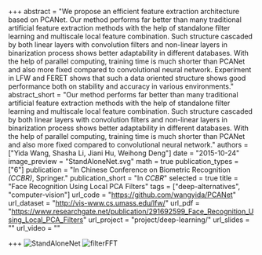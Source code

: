 +++
abstract = "We propose an efficient feature extraction architecture based on PCANet. Our method performs far better than many traditional artificial feature extraction methods with the help of standalone filter learning and multiscale local feature combination. Such structure cascaded by both linear layers with convolution filters and non-linear layers in binarization process shows better adaptability in different databases. With the help of parallel computing, training time is much shorter than PCANet and also more fixed compared to convolutional neural network. Experiment in LFW and FERET shows that such a data oriented structure shows good performance both on stability and accuracy in various environments." 
abstract_short = "Our method performs far better than many traditional artificial feature extraction methods with the help of standalone filter learning and multiscale local feature combination. Such structure cascaded by both linear layers with convolution filters and non-linear layers in binarization process shows better adaptability in different databases. With the help of parallel computing, training time is much shorter than PCANet and also more fixed compared to convolutional neural network."
authors = ["Yida Wang, Shasha Li, Jiani Hu, Weihong Deng"]
date = "2015-10-24"
image_preview = "StandAloneNet.svg"
math = true
publication_types = ["6"]
publication = "In Chinese Conference on Biometric Recognition *(CCBR)*, Springer."
publication_short = "In *CCBR*"
selected = true
title = "Face Recognition Using Local PCA Filters"
tags = ["deep-alternatives", "computer-vision"]
url_code = "https://github.com/wangyida/PCANet"
url_dataset = "http://vis-www.cs.umass.edu/lfw/"
url_pdf = "https://www.researchgate.net/publication/291692599_Face_Recognition_Using_Local_PCA_Filters"
url_project = "project/deep-learning/"
url_slides = ""
url_video = ""

+++
![StandAloneNet](/img/StandAloneNet.svg)
![filterFFT](/img/filterFFT.svg)

